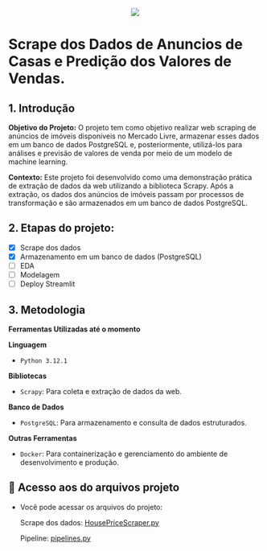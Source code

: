 <p align="center">
<img loading="lazy" src="http://img.shields.io/static/v1?label=STATUS&message=EM PROCESSO&color=yellow&style=for-the-badge"/>
</p>

# Scrape dos Dados de Anuncios de Casas e Predição dos Valores de Vendas.


## 1. Introdução

**Objetivo do Projeto:** O projeto tem como objetivo realizar web scraping de anúncios de imóveis disponíveis no Mercado Livre, armazenar esses dados em um banco de dados PostgreSQL e, posteriormente, utilizá-los para análises e previsão de valores de venda por meio de um modelo de machine learning.

**Contexto:** Este projeto foi desenvolvido como uma demonstração prática de extração de dados da web utilizando a biblioteca Scrapy. Após a extração, os dados dos anúncios de imóveis passam por processos de transformação e são armazenados em um banco de dados PostgreSQL. 

## 2. Etapas do projeto:

- [x] Scrape dos dados
- [x] Armazenamento em um banco de dados (PostgreSQL)
- [ ] EDA
- [ ] Modelagem
- [ ] Deploy Streamlit

## 3. Metodologia

**Ferramentas Utilizadas até o momento**

 **Linguagem**
- `Python 3.12.1`

 **Bibliotecas**
- `Scrapy`: Para coleta e extração de dados da web.  
 

 **Banco de Dados**
- `PostgreSQL`: Para armazenamento e consulta de dados estruturados.
  
**Outras Ferramentas**
- `Docker`: Para containerização e gerenciamento do ambiente de desenvolvimento e produção.  

## 📁 Acesso aos do arquivos projeto

* Você pode acessar os arquivos do projeto:

  Scrape dos dados: [HousePriceScraper.py](https://github.com/RailanDeivid/Scraper_and_HousePricePredictor/blob/main/src/HousePriceScraper/spiders/HousePriceScraper.py)
  
  Pipeline: [pipelines.py](https://github.com/RailanDeivid/Scraper_and_HousePricePredictor/blob/main/src/HousePriceScraper/pipelines.py)







